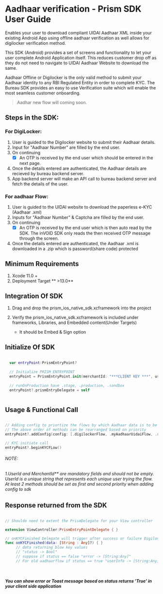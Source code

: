 # Aadhaar verification - Prism SDK User Guide

Enables your user to download compliant UIDAI Aadhaar XML inside your existing Android App using offline aadhaar verification as well allows for digilocker verification method.

This SDK (Android) provides a set of screens and functionality to let your user complete Android Application itself. This reduces customer drop off as they do not need to navigate to UIDAI Aadhaar Website to download the same.

Aadhaar Offline or Digilocker is the only valid method to submit your Aadhaar identity to any RBI Regulated Entity in order to complete KYC. The Bureau SDK provides an easy to use Verification suite which will enable the most seamless customer onboarding.

> Aadhar new flow will coming soon.

## Steps in the SDK: 

### For DigiLocker:
1. User is guided to the Digilocker website to submit their Aadhaar details.
2. Input for "Aadhaar Number" are filled by the end user.
3. On continuing
    - [x] An OTP is received by the end user which should be entered in the next page.
4. Once the details entered are authenticated, the Aadhaar details are recieved by bureau backend server.
5. App backend server will make an API call to bureau backend server and fetch the details of the user.

### For aadhaar Flow:
1. User is guided to the UIDAI website to download the paperless e-KYC (Aadhaar .xml)
2. Inputs for "Aadhaar Number" & Captcha are filled by the end user.
3. On continuing
    - [x] An OTP is received by the end user which is then auto read by the SDK. The inVOID SDK only reads the then received OTP message through the screen.
4. Once the details entered are authenticated, the Aadhaar .xml is downloaded in a .zip which is password(share code) protected


## Minimum Requirements
  1. Xcode 11.0 +
  2. Deployment Target ** >13.0**

## Integration Of SDK
  1. Drag and drop the prism_ios_native_sdk.xcframework into the project
  2. Verify the prism_ios_native_sdk.xcframework is included under frameworks, Libraries, and Embedded content(Under Targets)
 
      - It should be Embed & Sign option

## Initialize Of SDK

```Swift
  
  var entryPoint:PrismEntryPoint?
  
  // Initialize PRISM ENTRYPOINT
  entryPoint = PrismEntryPoint.init(merchantId: "***CLIENT KEY ***", userId: "*** UNIQUE USER ID ***", successRedirectURL: "*** URL ***", failureRedirectURL: "*** URL ***", runOnProduction: .stage,refVC: self)
  
  // runOnProduction have .stage, .production, .sandbox 
  entryPoint?.prismEntryDelegate = self
  
```

## Usage & Functional Call

```Swift

// Adding config to priortize the flows by which Aadhaar data is to be taken can be added multiple times    
// The above order of methods can be rearranged based on priority
entryPoint?.addConfig(config: [.digilockerFlow, .myAadhaarUidaiFlow, .residentUidaiAadhaarFlow])

// KYC initiate call
entryPoint?.beginKYCFLow()

```
###### NOTE:
###### 1._UserId and MerchantId** are mandatory fields and should not be empty. UserId is a unique string that represents each unique user trying the flow._ <br/>_At least 2 methods should be set as first and second priority when adding config to sdk_


## Response returned from the SDK

```Swift

// Shoulde need to extent the PrismDelegate for your View controller

extension ViewController:PrismEntryPointDelegate { }

// onKYCFinished Delegate will trigger after success or failure Digilocker flow completion
func onKYCFinished(data: [String : Any]?) { }
     // data returning blow key values
     // "status -> Bool"
     // suppose if status == false "error -> [String:Any]"
     // For old aadhaarflow if status == true "userInfo -> [String:Any]" // userInfo is the complete aadhaarinformation
     
     
```
#### _You can show error or Toast message based on status returns 'True' in your client side application_



